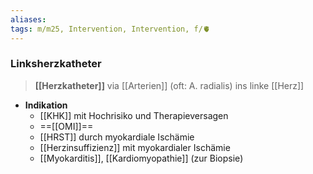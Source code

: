 ```yaml
---
aliases: 
tags: m/m25, Intervention, Intervention, f/🫀
---
```

### Linksherzkatheter
> **[[Herzkatheter]]** via [[Arterien]] (oft: A. radialis) ins linke [[Herz]]
- **Indikation**
	- [[KHK]] mit Hochrisiko und Therapieversagen
	- ==[[OMI]]==
	- [[HRST]] durch myokardiale Ischämie
	- [[Herzinsuffizienz]] mit myokardialer Ischämie
	- [[Myokarditis]], [[Kardiomyopathie]] (zur Biopsie)